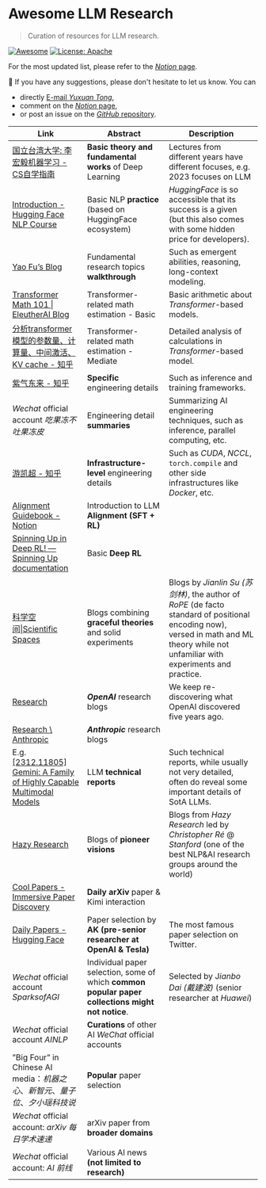 # Awesome LLM Research

> Curation of resources for LLM research.

[![Awesome](https://awesome.re/badge.svg)](https://github.com/tongyx361/Awesome-LLM-Research)
[![License: Apache](https://img.shields.io/badge/License-Apache-green.svg)](https://opensource.org/licenses/Apache)

For the most updated list, please refer to the [*Notion* page](https://tongyx361.notion.site/Awesome-LLM-Research-f1b35e05436f4e69b4293ae81b425430).

📢 If you have any suggestions, please don't hesitate to let us know. You can

- directly [E-mail *Yuxuan Tong*](tongyuxuan361@gmail.com),
- comment on the [*Notion* page](https://tongyx361.notion.site/Awesome-LLM-Research-f1b35e05436f4e69b4293ae81b425430),
- or post an issue on the [*GitHub* repository](https://github.com/tongyx361/Awesome-LLM-Research).

| Link                                                                                                                           | Abstract                                                                                         | Description                                                                                                                                                                        |
| ------------------------------------------------------------------------------------------------------------------------------ | ------------------------------------------------------------------------------------------------ | ---------------------------------------------------------------------------------------------------------------------------------------------------------------------------------- |
| [国立台湾大学: 李宏毅机器学习 - CS自学指南](https://csdiy.wiki/%E6%B7%B1%E5%BA%A6%E5%AD%A6%E4%B9%A0/LHY/)                                       | **Basic theory and fundamental works** of Deep Learning                                          | Lectures from different years have different focuses, e.g. 2023 focuses on LLM                                                                                                     |
| [Introduction - Hugging Face NLP Course](https://huggingface.co/learn/nlp-course/chapter1/1)                                   | Basic NLP **practice** (based on HuggingFace ecosystem)                                          | *HuggingFace* is so accessible that its success is a given (but this also comes with some hidden price for developers).                                                            |
| [Yao Fu’s Blog](https://yaofu.notion.site/Yao-Fu-s-Blog-b536c3d6912149a395931f1e871370db)                                      | Fundamental research topics **walkthrough**                                                      | Such as emergent abilities, reasoning, long-context modeling.                                                                                                                      |
| [Transformer Math 101 \| EleutherAI Blog](https://blog.eleuther.ai/transformer-math/)                                          | Transformer-related math estimation - Basic                                                      | Basic arithmetic about *Transformer*-based models.                                                                                                                                 |
| [分析transformer模型的参数量、计算量、中间激活、KV cache - 知乎](https://zhuanlan.zhihu.com/p/624740065)                                           | Transformer-related math estimation - Mediate                                                    | Detailed analysis of calculations in *Transformer*-based model.                                                                                                                    |
| [紫气东来 - 知乎](https://www.zhihu.com/people/zi-qi-dong-lai-1/posts)                                                               | **Specific** engineering details                                                                 | Such as inference and training frameworks.                                                                                                                                         |
| *Wechat* official account *吃果冻不吐果冻皮*                                                                                           | Engineering detail **summaries**                                                                 | Summarizing AI engineering techniques, such as inference, parallel computing, etc.                                                                                                 |
| [游凯超 - 知乎](https://www.zhihu.com/people/youkaichao)                                                                            | **Infrastructure-level** engineering details                                                     | Such as *CUDA*, *NCCL*, `torch.compile` and other side infrastructures like *Docker*, etc.                                                                                         |
| [Alignment Guidebook - Notion](https://efficient-unicorn-451.notion.site/Alignment-Guidebook-e5c64df77c0a4b528b7951e87337fa78) | Introduction to LLM **Alignment (SFT + RL)**                                                     |                                                                                                                                                                                    |
| [Spinning Up in Deep RL! — Spinning Up documentation](https://spinningup.openai.com/en/latest/)                                | Basic **Deep RL**                                                                                |                                                                                                                                                                                    |
| [科学空间\|Scientific Spaces](https://kexue.fm/)                                                                                   | Blogs combining **graceful theories** and solid experiments                                      | Blogs by *Jianlin Su (苏剑林)*, the author of *RoPE* (de facto standard of positional encoding now), versed in math and ML theory while not unfamiliar with experiments and practice. |
| [Research](https://openai.com/research/overview)                                                                               | ***OpenAI*** research blogs                                                                      | We keep re-discovering what OpenAI discovered five years ago.                                                                                                                      |
| [Research \\ Anthropic](https://www.anthropic.com/research)                                                                    | ***Anthropic*** research blogs                                                                   |                                                                                                                                                                                    |
| E.g. [\[2312.11805\] Gemini: A Family of Highly Capable Multimodal Models](https://arxiv.org/abs/2312.11805)                   | LLM **technical reports**                                                                        | Such technical reports, while usually not very detailed, often do reveal some important details of SotA LLMs.                                                                      |
| [Hazy Research](https://hazyresearch.stanford.edu/blog)                                                                        | Blogs of **pioneer visions**                                                                     | Blogs from *Hazy Research* led by *Christopher Ré* @ *Stanford* (one of the best NLP&AI research groups around the world)                                                          |
| [Cool Papers - Immersive Paper Discovery](https://papers.cool/)                                                                | **Daily arXiv** paper & Kimi interaction                                                         |                                                                                                                                                                                    |
| [Daily Papers - Hugging Face](https://huggingface.co/papers)                                                                   | Paper selection by **AK (pre-senior researcher at OpenAI & Tesla)**                              | The most famous paper selection on Twitter.                                                                                                                                        |
| *Wechat* official account *SparksofAGI*                                                                                        | Individual paper selection, some of which **common popular paper collections might not notice**. | Selected by J*ianbo Dai (戴建波)* (senior researcher at *Huawei*)                                                                                                                     |
| *Wechat* official account *AINLP*                                                                                              | **Curations** of other AI *WeChat* official accounts                                             |                                                                                                                                                                                    |
| ”Big Four” in Chinese AI media：*机器之心*、*新智元*、*量子位*、*夕小瑶科技说*                                                                     | **Popular** paper selection                                                                      |                                                                                                                                                                                    |
| *Wechat* official account: *arXiv 每日学术速递*                                                                                      | arXiv paper from **broader domains**                                                             |                                                                                                                                                                                    |
| *Wechat* official account: *AI 前线*                                                                                             | Various AI news **(not limited to research)**                                                    |                                                                                                                                                                                    |
